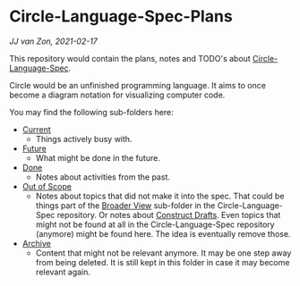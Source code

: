 Circle-Language-Spec-Plans
==========================

*JJ van Zon, 2021-02-17*

This repository would contain the plans, notes and TODO's about [Circle-Language-Spec](https://github.com/jjvanzon/Circle-Language-Spec).

Circle would be an unfinished programming language. It aims to once become a diagram notation for visualizing computer code.

You may find the following sub-folders here:

- [Current](https://github.com/jjvanzon/Circle-Language-Spec-Plans/tree/master/1.%20Current)
    - Things actively busy with.
- [Future](https://github.com/jjvanzon/Circle-Language-Spec-Plans/tree/master/2.%20Future)
    - What might be done in the future.
- [Done](https://github.com/jjvanzon/Circle-Language-Spec-Plans/tree/master/3.%20Done)
    - Notes about activities from the past.
- [Out of Scope](https://github.com/jjvanzon/Circle-Language-Spec-Plans/tree/master/4.%20Out%20of%20Scope)
    - Notes about topics that did not make it into the spec. That could be things part of the [Broader View](https://github.com/jjvanzon/Circle-Language-Spec/tree/master/2.%20Broader%20View) sub-folder in the Circle-Language-Spec repository. Or notes about [Construct Drafts](https://github.com/jjvanzon/Circle-Language-Spec/tree/master/3.%20Constructs%20Drafts). Even topics that might not be found at all in the Circle-Language-Spec repository (anymore) might be found here. The idea is eventually remove those.
- [Archive](https://github.com/jjvanzon/Circle-Language-Spec-Plans/tree/master/5.%20Archive)
    - Content that might not be relevant anymore. It may be one step away from being deleted. It is still kept in this folder in case it may become relevant again.
